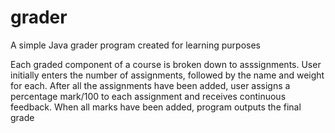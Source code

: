# grader
A simple Java grader program created for learning purposes

Each graded component of a course is broken down to asssignments.
User initially enters the number of assignments, followed by the name and weight for each.
After all the assignments have been added, user assigns a percentage mark/100 to each assignment and receives continuous feedback.
When all marks have been added, program outputs the final grade
